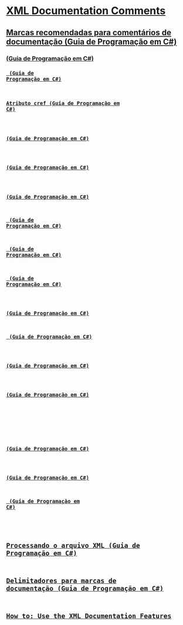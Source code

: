 # [XML Documentation Comments](TocOutOfQuery)
## [Marcas recomendadas para comentários de documentação (Guia de Programação em C#)](recommended-tags-for-documentation-comments.md)
### [<c> (Guia de Programação em C#)](code-inline.md)
### [<code> (Guia de Programação em C#)](code.md)
### [Atributo cref (Guia de Programação em C#)](cref-attribute.md)
### [<example> (Guia de Programação em C#)](example.md)
### [<exception> (Guia de Programação em C#)](exception.md)
### [<include> (Guia de Programação em C#)](include.md)
### [<list> (Guia de Programação em C#)](list.md)
### [<para> (Guia de Programação em C#)](para.md)
### [<param> (Guia de Programação em C#)](param.md)
### [<paramref> (Guia de Programação em C#)](paramref.md)
### [<permission> (Guia de Programação em C#)](permission.md)
### [<remarks> (Guia de Programação em C#)](remarks.md)
### [<returns> (Guia de Programação em C#)](returns.md)
### [<see>](TocOutOfQuery)
### [<seealso>](TocOutOfQuery)
### [<summary> (Guia de Programação em C#)](summary.md)
### [<typeparam> (Guia de Programação em C#)](typeparam.md)
### [<typeparamref> (Guia de Programação em C#)](typeparamref.md)
### [<value>](TocOutOfQuery)
## [Processando o arquivo XML (Guia de Programação em C#)](processing-the-xml-file.md)
## [Delimitadores para marcas de documentação (Guia de Programação em C#)](delimiters-for-documentation-tags.md)
## [How to: Use the XML Documentation Features](TocOutOfQuery)
